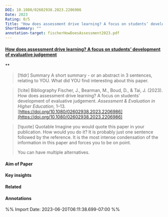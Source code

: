 ```yaml
---
DOI: 10.1080/02602938.2023.2206986
Date: 2023
Rating: 0/5
Title: "How does assessment drive learning? A focus on students’ development of evaluative judgement"
ShortSummary: ""
annotation-target: fischerHowDoesAssessment2023.pdf
---
```



#### [How does assessment drive learning? A focus on students’ development of evaluative judgement](fischerHowDoesAssessment2023.pdf)
**



> [!tldr] Summary
> A short summary - or an abstract in 3 sentences, relating to YOU. What did YOU find interesting about this paper. 

> [!cite] Bibliography
>Fischer, J., Bearman, M., Boud, D., & Tai, J. (2023). How does assessment drive learning? A focus on students’ development of evaluative judgement. _Assessment & Evaluation in Higher Education_, 1–13. [https://doi.org/10.1080/02602938.2023.2206986](https://doi.org/10.1080/02602938.2023.2206986)

> [!quote] Quotable
> Imagine you would quote this paper in your publication. How would you do it? It is probably just one sentence followed by the reference. It is the most intense condensation of the information in this paper and forces you to be on point. 
> 
> You can have multiple alternatives. 


#### Aim of Paper


#### Key insights 


#### Related

#### Annotations





%% Import Date: 2023-06-20T06:11:38.699-07:00 %%
